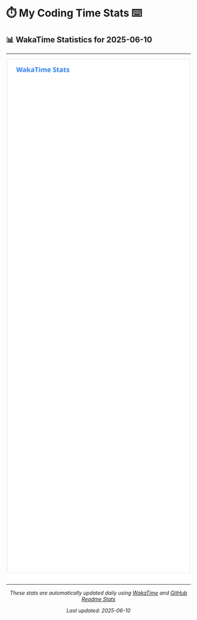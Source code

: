 # ⏱️ My Coding Time Stats ⌨️

## 📊 WakaTime Statistics for 2025-06-10

---

<div align="center">

<img src="./images/wakatime-stats-2025-06-10.svg" alt="WakaTime Stats" width="500">

</div>

---

<div align="center">

*These stats are automatically updated daily using [WakaTime](https://wakatime.com) and [GitHub Readme Stats](https://github.com/anuraghazra/github-readme-stats)*

*Last updated: 2025-06-10*
</div>
